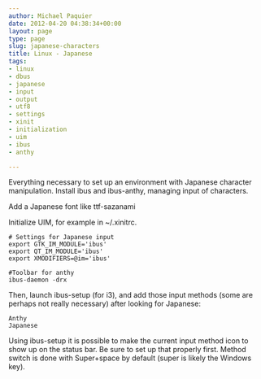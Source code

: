 ```yaml
---
author: Michael Paquier
date: 2012-04-20 04:38:34+00:00
layout: page
type: page
slug: japanese-characters
title: Linux - Japanese
tags:
- linux
- dbus
- japanese
- input
- output
- utf8
- settings
- xinit
- initialization
- uim
- ibus
- anthy

---
```


Everything necessary to set up an environment with Japanese character
manipulation.  Install ibus and ibus-anthy, managing input of characters.

Add a Japanese font like ttf-sazanami

Initialize UIM, for example in ~/.xinitrc.

    # Settings for Japanese input
    export GTK_IM_MODULE='ibus'
    export QT_IM_MODULE='ibus'
    export XMODIFIERS=@im='ibus'

    #Toolbar for anthy
    ibus-daemon -drx

Then, launch ibus-setup (for i3), and add those input methods (some are
perhaps not really necessary) after looking for Japanese:

    Anthy
    Japanese

Using ibus-setup it is possible to make the current input method icon
to show up on the status bar. Be sure to set up that properly first.
Method switch is done with Super+space by default (super is likely the
Windows key).
